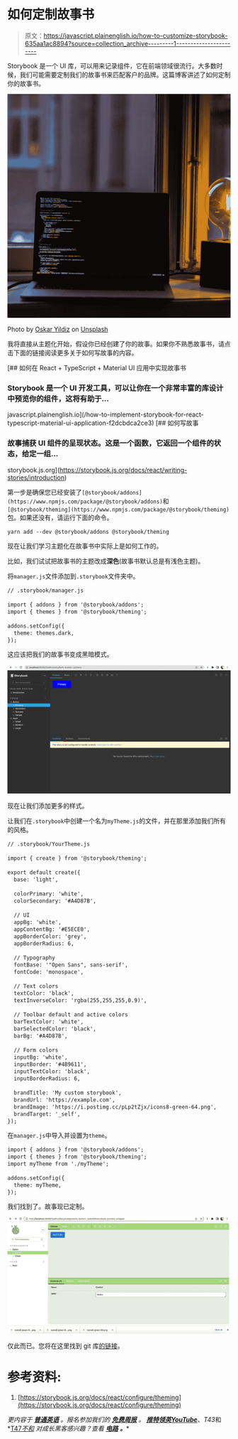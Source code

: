 # 如何定制故事书

> 原文：<https://javascript.plainenglish.io/how-to-customize-storybook-635aa1ac8894?source=collection_archive---------1----------------------->

Storybook 是一个 UI 库，可以用来记录组件，它在前端领域很流行。大多数时候，我们可能需要定制我们的故事书来匹配客户的品牌。这篇博客讲述了如何定制你的故事书。

![](img/133e534afdc2e1ba8db19254c0debc89.png)

Photo by [Oskar Yildiz](https://unsplash.com/@oskaryil?utm_source=medium&utm_medium=referral) on [Unsplash](https://unsplash.com?utm_source=medium&utm_medium=referral)

我将直接从主题化开始，假设你已经创建了你的故事。如果你不熟悉故事书，请点击下面的链接阅读更多关于如何写故事的内容。

[](/how-to-implement-storybook-for-react-typescript-material-ui-application-f2dcbdca2ce3) [## 如何在 React + TypeScript + Material UI 应用中实现故事书

### Storybook 是一个 UI 开发工具，可以让你在一个非常丰富的库设计中预览你的组件，这将有助于…

javascript.plainenglish.io](/how-to-implement-storybook-for-react-typescript-material-ui-application-f2dcbdca2ce3) [](https://storybook.js.org/docs/react/writing-stories/introduction) [## 如何写故事

### 故事捕获 UI 组件的呈现状态。这是一个函数，它返回一个组件的状态，给定一组…

storybook.js.org](https://storybook.js.org/docs/react/writing-stories/introduction) 

第一步是确保您已经安装了`[@storybook/addons](https://www.npmjs.com/package/@storybook/addons)`和`[@storybook/theming](https://www.npmjs.com/package/@storybook/theming)`包。如果还没有，请运行下面的命令。

```
yarn add --dev @storybook/addons @storybook/theming
```

现在让我们学习主题化在故事书中实际上是如何工作的。

比如，我们试试把故事书的主题改成**深色**(故事书默认总是有浅色主题)。

将`manager.js`文件添加到`.storybook`文件夹中。

```
// .storybook/manager.js

import { addons } from '@storybook/addons';
import { themes } from '@storybook/theming';

addons.setConfig({
  theme: themes.dark,
});
```

这应该把我们的故事书变成黑暗模式。

![](img/99d08d4744f5364a9a3a199892274a06.png)

现在让我们添加更多的样式。

让我们在`.storybook`中创建一个名为`myTheme.js`的文件，并在那里添加我们所有的风格。

```
// .storybook/YourTheme.js

import { create } from '@storybook/theming';

export default create({
  base: 'light',

  colorPrimary: 'white',
  colorSecondary: '#A4D87B',

  // UI
  appBg: 'white',
  appContentBg: '#E5ECE0',
  appBorderColor: 'grey',
  appBorderRadius: 6,

  // Typography
  fontBase: '"Open Sans", sans-serif',
  fontCode: 'monospace',

  // Text colors
  textColor: 'black',
  textInverseColor: 'rgba(255,255,255,0.9)',

  // Toolbar default and active colors
  barTextColor: 'white',
  barSelectedColor: 'black',
  barBg: '#A4D87B',

  // Form colors
  inputBg: 'white',
  inputBorder: '#4B9611',
  inputTextColor: 'black',
  inputBorderRadius: 6,

  brandTitle: 'My custom storybook',
  brandUrl: 'https://example.com',
  brandImage: 'https://i.postimg.cc/pLp2tZjx/icons8-green-64.png',
  brandTarget: '_self',
});
```

在`manager.js`中导入并设置为`theme`。

```
import { addons } from '@storybook/addons';
import { themes } from '@storybook/theming';
import myTheme from './myTheme';

addons.setConfig({
  theme: myTheme,
});
```

我们找到了。故事现已定制。

![](img/03af2083592dc4618488e8db00e0a313.png)

仅此而已。您将在这里找到 git 库[的链接](https://github.com/Sanchithasharma/storybook-react-ts/tree/customizes-storybook)。

# 参考资料:

1.  [https://storybook.js.org/docs/react/configure/theming](https://storybook.js.org/docs/react/configure/theming)

*更内容于* [***普通英语***](https://plainenglish.io/) *。报名参加我们的* [***免费周报***](http://newsletter.plainenglish.io/) *。* [***推特***](https://twitter.com/inPlainEngHQ)[***领英***](https://www.linkedin.com/company/inplainenglish/)*[***YouTube***](https://www.youtube.com/channel/UCtipWUghju290NWcn8jhyAw)*、*T43*和*[T47*不和*](https://discord.gg/GtDtUAvyhW) *对成长黑客感兴趣？查看* [***电路***](https://circuit.ooo/) ***。****